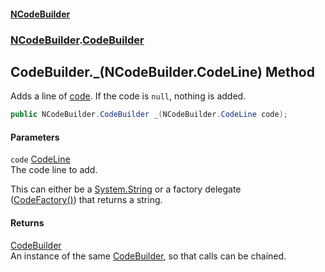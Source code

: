 #### [NCodeBuilder](./index.md 'index')
### [NCodeBuilder](./NCodeBuilder.md 'NCodeBuilder').[CodeBuilder](./NCodeBuilder-CodeBuilder.md 'NCodeBuilder.CodeBuilder')
## CodeBuilder._(NCodeBuilder.CodeLine) Method
Adds a line of [code](#NCodeBuilder-CodeBuilder-_(NCodeBuilder-CodeLine)-code 'NCodeBuilder.CodeBuilder._(NCodeBuilder.CodeLine).code'). If the code is `null`, nothing is added.  
```csharp
public NCodeBuilder.CodeBuilder _(NCodeBuilder.CodeLine code);
```
#### Parameters
<a name='NCodeBuilder-CodeBuilder-_(NCodeBuilder-CodeLine)-code'></a>
`code` [CodeLine](./NCodeBuilder-CodeLine.md 'NCodeBuilder.CodeLine')  
The code line to add.  





This can either be a [System.String](https://docs.microsoft.com/en-us/dotnet/api/System.String 'System.String') or a factory delegate  
([CodeFactory()](./NCodeBuilder-CodeFactory().md 'NCodeBuilder.CodeFactory()')) that returns a string.  
  
#### Returns
[CodeBuilder](./NCodeBuilder-CodeBuilder.md 'NCodeBuilder.CodeBuilder')  
An instance of the same [CodeBuilder](./NCodeBuilder-CodeBuilder.md 'NCodeBuilder.CodeBuilder'), so that calls can be chained.  
